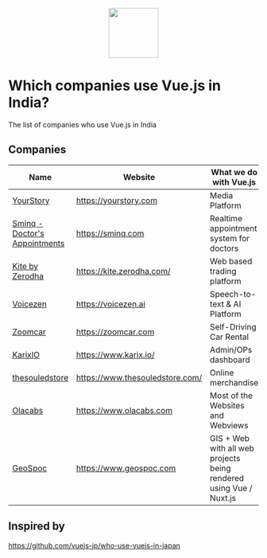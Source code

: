 <p align="center"><a href="https://vuejs.org" target="_blank"><img width="100"src="https://vuejs.org/images/logo.png"></a></p>

# Which companies use Vue.js in India?
The list of companies who use Vue.js in India

## Companies

Name | Website | What we do with Vue.js
------------ | ------- | -------
[YourStory](https://yourstory.com) | https://yourstory.com | Media Platform
[Sminq - Doctor's Appointments](https://www.sminq.com) | https://sminq.com | Realtime appointment system for doctors
[Kite by Zerodha](https://kite.zerodha.com/) | https://kite.zerodha.com/ | Web based trading platform
[Voicezen](https://voicezen.ai) | https://voicezen.ai | Speech-to-text & AI Platform
[Zoomcar](https://zoomcar.com) | https://zoomcar.com | Self-Driving Car Rental
[KarixIO](https://www.karix.io/) | https://www.karix.io/ | Admin/OPs dashboard
[thesouledstore](https://www.thesouledstore.com/) | https://www.thesouledstore.com/ | Online merchandise
[Olacabs](https://www.olacabs.com) | https://www.olacabs.com | Most of the Websites and Webviews
[GeoSpoc](https://www.geospoc.com) | https://www.geospoc.com | GIS + Web with all web projects being rendered using Vue / Nuxt.js

## Inspired by
https://github.com/vuejs-jp/who-use-vuejs-in-japan
